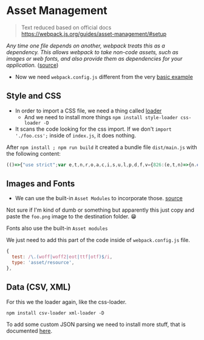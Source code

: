 # Asset Management

> Text reduced based on official docs <https://webpack.js.org/guides/asset-management/#setup>

*Any time one file depends on another, webpack treats this as a dependency. This allows webpack to take non-code assets, such as images or web fonts, and also provide them as dependencies for your application.* ([source](https://webpack.js.org/concepts/dependency-graph/))

* Now we need `webpack.config.js` different from the very [basic example](../01/README.md)

## Style and CSS

* In order to import a CSS file, we need a thing called [loader](https://webpack.js.org/concepts/#loaders)
  * And we need to install more things `npm install style-loader css-loader -D`
* It scans the code looking for the css import. If we don't `import './foo.css';` inside of `index.js`, it does nothing.

After `npm install ; npm run build` it created a bundle file `dist/main.js` with the following content:

```js
(()=>{"use strict";var e,t,n,r,o,a,c,i,s,u,l,p,d,f,v={826:(e,t,n)=>{n.d(t,{Z:()=>i});var r=n(81),o=n.n(r),a=n(645),c=n.n(a)()(o());c.push([e.id,".bar {\n  color: black;\n}",""]);const i=c},645:e=>{e.exports=function(e){var t=[];return t.toString=function(){return this.map((function(t){var n="",r=void 0!==t[5];return t[4]&&(n+="@supports (".concat(t[4],") {")),t[2]&&(n+="@media ".concat(t[2]," {")),r&&(n+="@layer".concat(t[5].length>0?" ".concat(t[5]):""," {")),n+=e(t),r&&(n+="}"),t[2]&&(n+="}"),t[4]&&(n+="}"),n})).join("")},t.i=function(e,n,r,o,a){"string"==typeof e&&(e=[[null,e,void 0]]);var c={};if(r)for(var i=0;i<this.length;i++){var s=this[i][0];null!=s&&(c[s]=!0)}for(var u=0;u<e.length;u++){var l=[].concat(e[u]);r&&c[l[0]]||(void 0!==a&&(void 0===l[5]||(l[1]="@layer".concat(l[5].length>0?" ".concat(l[5]):""," {").concat(l[1],"}")),l[5]=a),n&&(l[2]?(l[1]="@media ".concat(l[2]," {").concat(l[1],"}"),l[2]=n):l[2]=n),o&&(l[4]?(l[1]="@supports (".concat(l[4],") {").concat(l[1],"}"),l[4]=o):l[4]="".concat(o)),t.push(l))}},t}},81:e=>{e.exports=function(e){return e[1]}},379:e=>{var t=[];function n(e){for(var n=-1,r=0;r<t.length;r++)if(t[r].identifier===e){n=r;break}return n}function r(e,r){for(var a={},c=[],i=0;i<e.length;i++){var s=e[i],u=r.base?s[0]+r.base:s[0],l=a[u]||0,p="".concat(u," ").concat(l);a[u]=l+1;var d=n(p),f={css:s[1],media:s[2],sourceMap:s[3],supports:s[4],layer:s[5]};if(-1!==d)t[d].references++,t[d].updater(f);else{var v=o(f,r);r.byIndex=i,t.splice(i,0,{identifier:p,updater:v,references:1})}c.push(p)}return c}function o(e,t){var n=t.domAPI(t);return n.update(e),function(t){if(t){if(t.css===e.css&&t.media===e.media&&t.sourceMap===e.sourceMap&&t.supports===e.supports&&t.layer===e.layer)return;n.update(e=t)}else n.remove()}}e.exports=function(e,o){var a=r(e=e||[],o=o||{});return function(e){e=e||[];for(var c=0;c<a.length;c++){var i=n(a[c]);t[i].references--}for(var s=r(e,o),u=0;u<a.length;u++){var l=n(a[u]);0===t[l].references&&(t[l].updater(),t.splice(l,1))}a=s}}},569:e=>{var t={};e.exports=function(e,n){var r=function(e){if(void 0===t[e]){var n=document.querySelector(e);if(window.HTMLIFrameElement&&n instanceof window.HTMLIFrameElement)try{n=n.contentDocument.head}catch(e){n=null}t[e]=n}return t[e]}(e);if(!r)throw new Error("Couldn't find a style target. This probably means that the value for the 'insert' parameter is invalid.");r.appendChild(n)}},216:e=>{e.exports=function(e){var t=document.createElement("style");return e.setAttributes(t,e.attributes),e.insert(t,e.options),t}},565:(e,t,n)=>{e.exports=function(e){var t=n.nc;t&&e.setAttribute("nonce",t)}},795:e=>{e.exports=function(e){if("undefined"==typeof document)return{update:function(){},remove:function(){}};var t=e.insertStyleElement(e);return{update:function(n){!function(e,t,n){var r="";n.supports&&(r+="@supports (".concat(n.supports,") {")),n.media&&(r+="@media ".concat(n.media," {"));var o=void 0!==n.layer;o&&(r+="@layer".concat(n.layer.length>0?" ".concat(n.layer):""," {")),r+=n.css,o&&(r+="}"),n.media&&(r+="}"),n.supports&&(r+="}");var a=n.sourceMap;a&&"undefined"!=typeof btoa&&(r+="\n/*# sourceMappingURL=data:application/json;base64,".concat(btoa(unescape(encodeURIComponent(JSON.stringify(a))))," */")),t.styleTagTransform(r,e,t.options)}(t,e,n)},remove:function(){!function(e){if(null===e.parentNode)return!1;e.parentNode.removeChild(e)}(t)}}}},589:e=>{e.exports=function(e,t){if(t.styleSheet)t.styleSheet.cssText=e;else{for(;t.firstChild;)t.removeChild(t.firstChild);t.appendChild(document.createTextNode(e))}}}},m={};function h(e){var t=m[e];if(void 0!==t)return t.exports;var n=m[e]={id:e,exports:{}};return v[e](n,n.exports,h),n.exports}h.n=e=>{var t=e&&e.__esModule?()=>e.default:()=>e;return h.d(t,{a:t}),t},h.d=(e,t)=>{for(var n in t)h.o(t,n)&&!h.o(e,n)&&Object.defineProperty(e,n,{enumerable:!0,get:t[n]})},h.o=(e,t)=>Object.prototype.hasOwnProperty.call(e,t),h.nc=void 0,e=h(379),t=h.n(e),n=h(795),r=h.n(n),o=h(569),a=h.n(o),c=h(565),i=h.n(c),s=h(216),u=h.n(s),l=h(589),p=h.n(l),d=h(826),(f={}).styleTagTransform=p(),f.setAttributes=i(),f.insert=a().bind(null,"head"),f.domAPI=r(),f.insertStyleElement=u(),t()(d.Z,f),d.Z&&d.Z.locals&&d.Z.locals,console.log("hello")})();
```

## Images and Fonts

* We can use the built-in `Asset Modules` to incorporate those. [source](https://webpack.js.org/guides/asset-management/#loading-images)

Not sure if I'm kind of dumb or something but apparently this just copy and paste the `foo.png` image to the destination folder. :grin:

Fonts also use the built-in `Asset modules`

We just need to add this part of the code inside of `webpack.config.js` file.

```js
{
  test: /\.(woff|woff2|eot|ttf|otf)$/i,
  type: 'asset/resource',
},
```

## Data (CSV, XML)

For this we the loader again, like the css-loader.

```console
npm install csv-loader xml-loader -D
```

To add some custom JSON parsing we need to install more stuff, that is documented [here](https://webpack.js.org/guides/asset-management/#customize-parser-of-json-modules).


